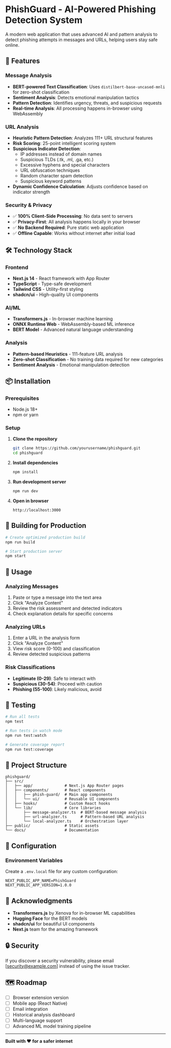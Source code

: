 # PhishGuard - AI-Powered Phishing Detection System

A modern web application that uses advanced AI and pattern analysis to detect phishing attempts in messages and URLs, helping users stay safe online.

## 🚀 Features

### Message Analysis
- **BERT-powered Text Classification**: Uses `distilbert-base-uncased-mnli` for zero-shot classification
- **Sentiment Analysis**: Detects emotional manipulation tactics
- **Pattern Detection**: Identifies urgency, threats, and suspicious requests
- **Real-time Analysis**: All processing happens in-browser using WebAssembly

### URL Analysis
- **Heuristic Pattern Detection**: Analyzes 111+ URL structural features
- **Risk Scoring**: 25-point intelligent scoring system
- **Suspicious Indicator Detection**:
  - IP addresses instead of domain names
  - Suspicious TLDs (.tk, .ml, .ga, etc.)
  - Excessive hyphens and special characters
  - URL obfuscation techniques
  - Random character spam detection
  - Suspicious keyword patterns
- **Dynamic Confidence Calculation**: Adjusts confidence based on indicator strength

### Security & Privacy
- ✅ **100% Client-Side Processing**: No data sent to servers
- ✅ **Privacy-First**: All analysis happens locally in your browser
- ✅ **No Backend Required**: Pure static web application
- ✅ **Offline Capable**: Works without internet after initial load

## 🛠️ Technology Stack

### Frontend
- **Next.js 14** - React framework with App Router
- **TypeScript** - Type-safe development
- **Tailwind CSS** - Utility-first styling
- **shadcn/ui** - High-quality UI components

### AI/ML
- **Transformers.js** - In-browser machine learning
- **ONNX Runtime Web** - WebAssembly-based ML inference
- **BERT Model** - Advanced natural language understanding

### Analysis
- **Pattern-based Heuristics** - 111-feature URL analysis
- **Zero-shot Classification** - No training data required for new categories
- **Sentiment Analysis** - Emotional manipulation detection

## 📦 Installation

### Prerequisites
- Node.js 18+ 
- npm or yarn

### Setup

1. **Clone the repository**
   ```bash
   git clone https://github.com/yourusername/phishguard.git
   cd phishguard
   ```

2. **Install dependencies**
   ```bash
   npm install
   ```

3. **Run development server**
   ```bash
   npm run dev
   ```

4. **Open in browser**
   ```
   http://localhost:3000
   ```

## 🚀 Building for Production

```bash
# Create optimized production build
npm run build

# Start production server
npm start
```

## 📖 Usage

### Analyzing Messages
1. Paste or type a message into the text area
2. Click "Analyze Content"
3. Review the risk assessment and detected indicators
4. Check explanation details for specific concerns

### Analyzing URLs
1. Enter a URL in the analysis form
2. Click "Analyze Content"
3. View risk score (0-100) and classification
4. Review detected suspicious patterns

### Risk Classifications
- **Legitimate (0-29)**: Safe to interact with
- **Suspicious (30-54)**: Proceed with caution
- **Phishing (55-100)**: Likely malicious, avoid

## 🧪 Testing

```bash
# Run all tests
npm test

# Run tests in watch mode
npm run test:watch

# Generate coverage report
npm run test:coverage
```

## 📁 Project Structure

```
phishguard/
├── src/
│   ├── app/              # Next.js App Router pages
│   ├── components/       # React components
│   │   ├── phish-guard/  # Main app components
│   │   └── ui/           # Reusable UI components
│   ├── hooks/            # Custom React hooks
│   └── lib/              # Core libraries
│       ├── message-analyzer.ts  # BERT-based message analysis
│       ├── url-analyzer.ts      # Pattern-based URL analysis
│       └── local-analyzer.ts    # Orchestration layer
├── public/               # Static assets
└── docs/                 # Documentation
```

## 🔧 Configuration

### Environment Variables
Create a `.env.local` file for any custom configuration:

```env
NEXT_PUBLIC_APP_NAME=PhishGuard
NEXT_PUBLIC_APP_VERSION=1.0.0
```

## 🙏 Acknowledgments

- **Transformers.js** by Xenova for in-browser ML capabilities
- **Hugging Face** for the BERT models
- **shadcn/ui** for beautiful UI components
- **Next.js** team for the amazing framework


## 🔒 Security

If you discover a security vulnerability, please email [security@example.com] instead of using the issue tracker.

## 🗺️ Roadmap

- [ ] Browser extension version
- [ ] Mobile app (React Native)
- [ ] Email integration
- [ ] Historical analysis dashboard
- [ ] Multi-language support
- [ ] Advanced ML model training pipeline

---

**Built with ❤️ for a safer internet**
